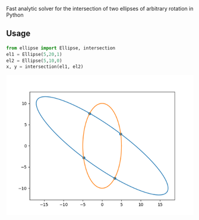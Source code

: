 Fast analytic solver for the intersection of two ellipses of arbitrary rotation in Python
## Usage

```python
from ellipse import Ellipse, intersection
el1 = Ellipse(5,20,1)
el2 = Ellipse(5,10,0)
x, y = intersection(el1, el2)
```

![example](/docs/images/example.png)
